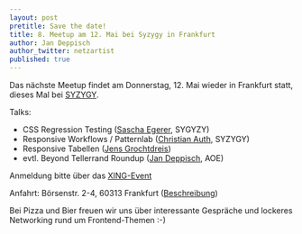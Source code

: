 ```yaml
---
layout: post
pretitle: Save the date!
title: 8. Meetup am 12. Mai bei Syzygy in Frankfurt
author: Jan Deppisch
author_twitter: netzartist
published: true
---
```


Das nächste Meetup findet am Donnerstag, 12. Mai wieder in Frankfurt statt, dieses Mal bei [SYZYGY](http://www.syzygy.de/innenleben/syzygy-frankfurt-neues-office).

Talks:

- CSS Regression Testing ([Sascha Egerer](https://www.xing.com/profile/Sascha_Egerer), SYGYZY)
- Responsive Workflows / Patternlab ([Christian Auth](https://www.xing.com/profile/Christian_Auth2), SYZYGY)
- Responsive Tabellen ([Jens Grochtdreis](http://grochtdreis.de/weblog/))
- evtl. Beyond Tellerrand Roundup ([Jan Deppisch](https://www.xing.com/profile/Jan_Deppisch), AOE)

Anmeldung bitte über das [XING-Event](bit.ly/1NhwUZ0)

Anfahrt: Börsenstr. 2-4, 60313 Frankfurt ([Beschreibung](http://www.syzygy.de/kontakt/anfahrtsbeschreibung-frankfurt))

Bei Pizza und Bier freuen wir uns über interessante Gespräche und lockeres Networking rund um Frontend-Themen :-)
